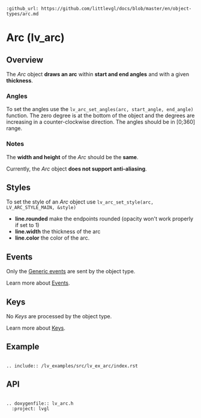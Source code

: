 ```eval_rst
:github_url: https://github.com/littlevgl/docs/blob/master/en/object-types/arc.md
```
# Arc (lv_arc)

## Overview

The *Arc* object **draws an arc** within **start and end angles** and with a given **thickness**.

### Angles

To set the angles use the `lv_arc_set_angles(arc, start_angle, end_angle)` function. The zero degree is at the bottom of the object and the degrees are increasing in a counter-clockwise direction. 
The angles should be in [0;360] range.

### Notes
The **width and height** of the *Arc* should be the **same**.

Currently, the *Arc* object **does not support anti-aliasing**.

## Styles
To set the style of an *Arc* object use `lv_arc_set_style(arc, LV_ARC_STYLE_MAIN, &style)`

- **line.rounded** make the endpoints rounded (opacity won't work properly if set to 1)
- **line.width** the thickness of the arc
- **line.color** the color of the arc.

## Events
Only the [Generic events](/overview/event.html#generic-events) are sent by the object type.

Learn more about [Events](/overview/event).

## Keys
No *Keys* are processed by the object type.

Learn more about [Keys](/overview/indev).
  

## Example

```eval_rst

.. include:: /lv_examples/src/lv_ex_arc/index.rst

```

## API 

```eval_rst

.. doxygenfile:: lv_arc.h
  :project: lvgl
        
```

